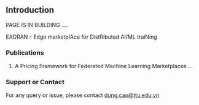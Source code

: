 ## Introduction

PAGE IS IN BUILDING .... 

EADRAN - Edge marketplAce for DistRibuted AI/ML traiNing



### Publications

1. A Pricing Framework for Federated Machine Learning Marketplaces ...

### Support or Contact

For any query or issue, please contact dung.cao@ttu.edu.vn
